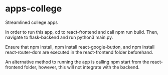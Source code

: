 # apps-college
Streamlined college apps

In order to run this app, cd to react-frontend and call npm run build.
Then, navigate to flask-backend and run python3 main.py.

Ensure that npm install, npm install react-google-button, and npm install react-router-dom are executed in the react-frontend folder beforehand. 

An alternative method to running the app is calling npm start from the react-frontend folder, however, this will not integrate with the backend.